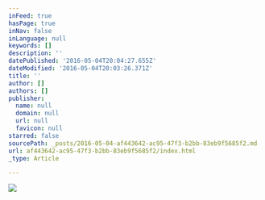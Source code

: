 ```yaml
---
inFeed: true
hasPage: true
inNav: false
inLanguage: null
keywords: []
description: ''
datePublished: '2016-05-04T20:04:27.655Z'
dateModified: '2016-05-04T20:03:26.371Z'
title: ''
author: []
authors: []
publisher:
  name: null
  domain: null
  url: null
  favicon: null
starred: false
sourcePath: _posts/2016-05-04-af443642-ac95-47f3-b2bb-83eb9f5685f2.md
url: af443642-ac95-47f3-b2bb-83eb9f5685f2/index.html
_type: Article

---
```

![](https://the-grid-user-content.s3-us-west-2.amazonaws.com/ecfbb4e3-8869-479b-ac4b-10b12aa45622.jpg)